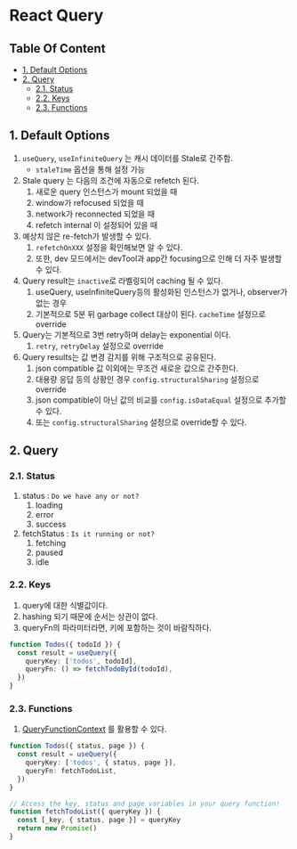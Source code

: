 <h1> React Query </h1>

<h2> Table Of Content </h2>   

- [1. Default Options](#1-default-options)
- [2. Query](#2-query)
  - [2.1. Status](#21-status)
  - [2.2. Keys](#22-keys)
  - [2.3. Functions](#23-functions)

## 1. Default Options

1. ```useQuery```, ```useInfiniteQuery``` 는 캐시 데이터를 Stale로 간주함.
    - ```staleTime``` 옵션을 통해 설정 가능    
2. Stale query 는 다음의 조건에 자동으로 refetch 된다.   
   1. 새로운 query 인스턴스가 mount 되었을 때
   2. window가 refocused 되었을 때
   3. network가 reconnected 되었을 때
   4. refetch internal 이 설정되어 있을 때
3. 예상치 않은 re-fetch가 발생할 수 있다.    
   1. ```refetchOnXXX``` 설정을 확인해보면 알 수 있다.    
   2. 또한, dev 모드에서는 devTool과 app간 focusing으로 인해 더 자주 발생할 수 있다.    
4. Query result는 ```inactive```로 라벨링되어 caching 될 수 있다.    
   1. useQuery, useInfiniteQuery등의 활성화된 인스턴스가 없거나, observer가 없는 경우   
   2. 기본적으로 5분 뒤 garbage collect 대상이 된다. ```cacheTime``` 설정으로 override     
5. Query는 기본적으로 3번 retry하며 delay는 exponential 이다.     
   1. ```retry```, ```retryDelay``` 설정으로 override   
6. Query results는 값 변경 감지를 위해 구조적으로 공유된다.     
   1. json compatible 값 이외에는 무조건 새로운 값으로 간주한다.    
   2. 대용량 응답 등의 상황인 경우 ```config.structuralSharing``` 설정으로 override   
   3. json compatible이 아닌 값의 비교를 ```config.isDataEqual``` 설정으로 추가할 수 있다.   
   4. 또는 ```config.structuralSharing``` 설정으로 override할 수 있다.   

## 2. Query    
### 2.1. Status    
1. status : ```Do we have any or not?```
   1. loading
   2. error
   3. success
2. fetchStatus : ```Is it running or not?```
   1. fetching
   2. paused
   3. idle

### 2.2. Keys    
1. query에 대한 식별값이다.     
2. hashing 되기 때문에 순서는 상관이 없다.     
3. queryFn의 파라미터라면, 키에 포함하는 것이 바람직하다.     
```typescript
function Todos({ todoId }) {
  const result = useQuery({
    queryKey: ['todos', todoId],
    queryFn: () => fetchTodoById(todoId),
  })
}
```

### 2.3. Functions    
1. [QueryFunctionContext](https://tanstack.com/query/v4/docs/guides/query-functions#queryfunctioncontext) 를 활용할 수 있다.   
```typescript
function Todos({ status, page }) {
  const result = useQuery({
    queryKey: ['todos', { status, page }],
    queryFn: fetchTodoList,
  })
}

// Access the key, status and page variables in your query function!
function fetchTodoList({ queryKey }) {
  const [_key, { status, page }] = queryKey
  return new Promise()
}
```

